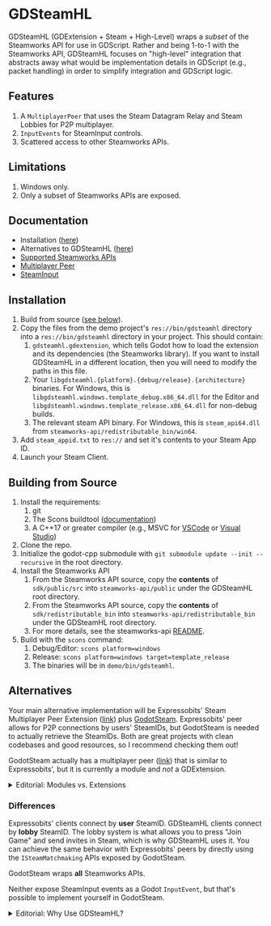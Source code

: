 # GDSteamHL

GDSteamHL (GDExtension + Steam + High-Level) wraps a *subset* of the Steamworks API for use in GDScript. Rather and being 1-to-1 with the Steamworks API, GDSteamHL focuses on "high-level" integration that abstracts away what would be implementation details in GDScript (e.g., packet handling) in order to simplify integration and GDScript logic.

## Features
1. A `MultiplayerPeer` that uses the Steam Datagram Relay and Steam Lobbies for P2P multiplayer.
2. `InputEvents` for SteamInput controls.
3. Scattered access to other Steamworks APIs.

## Limitations
1. Windows only.
2. Only a subset of Steamworks APIs are exposed.

## Documentation
- Installation ([here](#installation))
- Alternatives to GDSteamHL ([here](#alternatives))
- [Supported Steamworks APIs](docs/steamworks_support.md)
- [Multiplayer Peer](docs/multiplayer.md)
- [SteamInput](docs/input.md)

## Installation
1. Build from source ([see below](#building-from-source)).
2. Copy the files from the demo project's `res://bin/gdsteamhl` directory into a `res://bin/gdsteamhl` directory in your project. This should contain:
    1. `gdsteamhl.gdextension`, which tells Godot how to load the extension and its dependencies (the Steamworks library). If you want to install GDSteamHL in a different location, then you will need to modify the paths in this file.
    2. Your `libgdsteamhl.{platform}.{debug/release}.{architecture}` binaries. For Windows, this is `libgdsteamhl.windows.template_debug.x86_64.dll` for the Editor and `libgdsteamhl.windows.template_release.x86_64.dll` for non-debug builds.
    3. The relevant steam API binary. For Windows, this is `steam_api64.dll` from `steamworks-api/redistributable_bin/win64`.
3. Add `steam_appid.txt` to `res://` and set it's contents to your Steam App ID.
4. Launch your Steam Client.

## Building from Source
1. Install the requirements:
    1. git
    2. The Scons buildtool ([documentation](https://scons.org/doc/production/HTML/scons-user/ch01s02.html))
    3. A C++17 or greater compiler (e.g., MSVC for [VSCode](https://code.visualstudio.com/docs/cpp/config-msvc) or [Visual Studio](https://learn.microsoft.com/en-us/cpp/build/vscpp-step-0-installation))
2. Clone the repo.
3. Initialize the godot-cpp submodule with `git submodule update --init --recursive` in the root directory.
4. Install the Steamworks API
    1. From the Steamworks API source, copy the **contents** of `sdk/public/src` into `steamworks-api/public` under the GDSteamHL root directory.
    2. From the Steamworks API source, copy the **contents** of `sdk/redistributable_bin` into `steamworks-api/redistributable_bin` under the GDSteamHL root directory.
    3. For more details, see the steamworks-api [README](steamworks-api/README.md).
5. Build with the `scons` command:
    1. Debug/Editor: `scons platform=windows`
    2. Release: `scons platform=windows target=template_release`
    3. The binaries will be in `demo/bin/gdsteamhl`.

## Alternatives
Your main alternative implementation will be Expressobits' Steam Multiplayer Peer Extension ([link](https://github.com/expressobits/steam-multiplayer-peer)) plus [GodotSteam](https://godotsteam.com/). Expressobits' peer allows for P2P connections by users' SteamIDs, but GodotSteam is needed to actually retrieve the SteamIDs. Both are great projects with clean codebases and good resources, so I recommend checking them out!

GodotSteam actually has a multiplayer peer ([link](https://github.com/GodotSteam/MultiplayerPeer)) that is similar to Expressobits', but it is currently a module and *not* a GDExtension.

<details>
<summary>Editorial: Modules vs. Extensions</summary>
Godot Extensions (aka GDExtensions) are standalone libraries that can be added to a Godot project without much fuss. Godot Modules require recompiling the engine from source.

Under the hood, both share a very similar API and thus their code is mostly-but-not-completely interchangeable. Modules access the APIs directly as part of the engine. Extensions access the GDExtension interface. This interface consists of function points that Godot will incrementally initialize during its startup process.

Choosing one over the other is a choice between UNLIMITED POWER (modules) or PORTABILITY (extensions). Unless you are performing some low level integration or need to access singletons earlier than they are exposed to GDExtension (e.g., Engine in pre-4.4 Godot before Vulkan creates a window), then you probably will not need UNLIMITED POWER, and I'd personally recommend creating an extension so you can leverage its PORTABILITY and more easily take new engine versions.

Additionally, if you prefer to work with a language other than C++, there are community bindings for GDExtensions in other languages (e.g., Rust via godot-rust).

*Hunt (Mountain Peke Games)*
</details>

### Differences
Expressobits' clients connect by **user** SteamID. GDSteamHL clients connect by **lobby** SteamID. The lobby system is what allows you to press "Join Game" and send invites in Steam, which is why GDSteamHL uses it. You can achieve the same behavior with Expressobits' peers by directly using the `ISteamMatchmaking` APIs exposed by GodotSteam.

GodotSteam wraps **all** Steamworks APIs.

Neither expose SteamInput events as a Godot `InputEvent`, but that's possible to implement yourself in GodotSteam.

<details>
<summary>Editorial: Why Use GDSteamHL?</summary>
Through GDSteamHL, the Steam Overlay (and SteamInput) work in the Godot Editor even when you use the Forward+ renderer, so you save time and energy not having to build and run from the Steam client. Now that Godot Engine PR#98862 has been merged, I suspect GodotSteam will address or already has addressed this.

Regardless, I would actually recommend using GodotSteam if you don't need a peer. It is established, actively maintained, and has a community. If you do need a peer, then seriously consider Expressobits'. His code is clean and even has a reference implementation for using lobbies.

This repo largely exists as a historical artifact and reference implementation. Work on GDSteamHL stared around June 2023, predating the GitHub release of Expressobits' peer by a few months. GodotSteam's GDExtension implementation existed at that point, but its multiplayer peer was still a module. That (and admittedly some desire to learn it myself) is why GDSteamHL exists today. History has made it redundant though, in my eyes.

*Hunt (Mountain Peke Games)*
</details>
